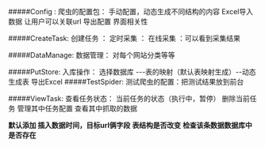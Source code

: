 #####Config :
        爬虫的配置包：
                    手动配置，动态生成不同结构的内容
                    Excel导入数据 让用户可以关联url
                    导出配置
                    界面相关性

#####CreateTask:
        创建任务  ：
                定时采集  ：
                在线采集  ：可以看到采集结果

#####DataManage:
        数据管理：
               对每个网站分类等等


#####PutStore:
        入库操作：
         选择数据库 ---表的映射（默认表映射生成）--动态生成表
         导出Excel
#####TestSpider:
        测试爬虫的配置：把测试结果放到前台


#####ViewTask:
       查看任务状态：
        当前任务的状态（执行中，暂停）
        删除当前任务
        管理其中任务配置
        查看其中抓取的数据
        
  ******默认添加 插入数据时间，目标url俩字段******
  ******表结构是否改变******
  ******检查该条数据数据库中是否存在******
        
        
        
